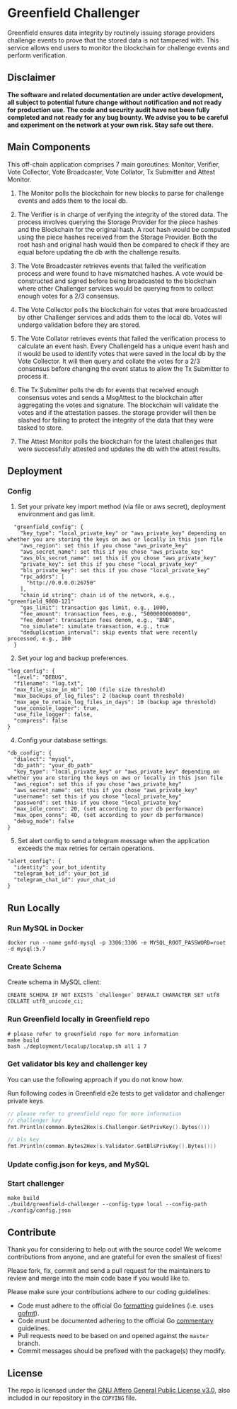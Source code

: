 # Greenfield Challenger
Greenfield ensures data integrity by routinely issuing storage providers challenge events to prove that the stored data is not tampered with. This service allows end users to monitor the blockchain for challenge events and perform verification.   

## Disclaimer
**The software and related documentation are under active development, all subject to potential future change without
notification and not ready for production use. The code and security audit have not been fully completed and not ready
for any bug bounty. We advise you to be careful and experiment on the network at your own risk. Stay safe out there.**


## Main Components
This off-chain application comprises 7 main goroutines: Monitor, Verifier, Vote Collector, Vote Broadcaster, Vote Collator, Tx Submitter and Attest Monitor.

1. The Monitor polls the blockchain for new blocks to parse for challenge events and adds them to the local db.


2. The Verifier is in charge of verifying the integrity of the stored data. The process involves querying the Storage Provider for the piece hashes and the Blockchain for the original hash. A root hash would be computed using the piece hashes received from the Storage Provider. Both the root hash and original hash would then be compared to check if they are equal before updating the db with the challenge results.


3. The Vote Broadcaster retrieves events that failed the verification process and were found to have mismatched hashes. A vote would be constructed and signed before being broadcasted to the blockchain where other Challenger services would be querying from to collect enough votes for a 2/3 consensus.


4. The Vote Collector polls the blockchain for votes that were broadcasted by other Challenger services and adds them to the local db. Votes will undergo validation before they are stored.  


5. The Vote Collator retrieves events that failed the verification process to calculate an event hash. Every ChallengeId has a unique event hash and it would be used to identify votes that were saved in the local db by the Vote Collector. It will then query and collate the votes for a 2/3 consensus before changing the event status to allow the Tx Submitter to process it.  


6. The Tx Submitter polls the db for events that received enough consensus votes and sends a MsgAttest to the blockchain after aggregating the votes and signature. The blockchain will validate the votes and if the attestation passes. the storage provider will then be slashed for failing to protect the integrity of the data that they were tasked to store.


7. The Attest Monitor polls the blockchain for the latest challenges that were successfully attested and updates the db with the attest results.  

## Deployment

### Config
1. Set your private key import method (via file or aws secret), deployment environment and gas limit.
```
  "greenfield_config": {
    "key_type": "local_private_key" or "aws_private_key" depending on whether you are storing the keys on aws or locally in this json file
    "aws_region": set this if you chose "aws_private_key"
    "aws_secret_name": set this if you chose "aws_private_key"
    "aws_bls_secret_name": set this if you chose "aws_private_key"
    "private_key": set this if you chose "local_private_key"
    "bls_private_key": set this if you chose "local_private_key" 
    "rpc_addrs": [
      "http://0.0.0.0:26750"
    ],
    "chain_id_string": chain id of the network, e.g., "greenfield_9000-121"
    "gas_limit": transaction gas limit, e.g., 1000,
    "fee_amount": transaction fees, e.g., "5000000000000",
    "fee_denom": transaction fees denom, e.g., "BNB",
    "no_simulate": simulate transaction, e.g., true
    "deduplication_interval": skip events that were recently processed, e.g., 100
  }
```

2. Set your log and backup preferences.
```
"log_config": {
  "level": "DEBUG",
  "filename": "log.txt",
  "max_file_size_in_mb": 100 (file size threshold)  
  "max_backups_of_log_files": 2 (backup count threshold)
  "max_age_to_retain_log_files_in_days": 10 (backup age threshold)
  "use_console_logger": true,
  "use_file_logger": false,
  "compress": false
}
```

4. Config your database settings.
```
"db_config": {
  "dialect": "mysql",
  "db_path": "your_db_path"
  "key_type": "local_private_key" or "aws_private_key" depending on whether you are storing the keys on aws or locally in this json file
  "aws_region": set this if you chose "aws_private_key"
  "aws_secret_name": set this if you chose "aws_private_key"
  "username": set this if you chose "local_private_key"
  "password": set this if you chose "local_private_key"
  "max_idle_conns": 20, (set according to your db performance)
  "max_open_conns": 40, (set according to your db performance)
  "debug_mode": false  
}
```

5. Set alert config to send a telegram message when the application exceeds the max retries for certain operations.

```
"alert_config": {
  "identity": your_bot_identity
  "telegram_bot_id": your_bot_id
  "telegram_chat_id": your_chat_id  
}
```


## Run Locally

### Run MySQL in Docker

```shell
docker run --name gnfd-mysql -p 3306:3306 -e MYSQL_ROOT_PASSWORD=root -d mysql:5.7
```

### Create Schema

Create schema in MySQL client:

```shell
CREATE SCHEMA IF NOT EXISTS `challenger` DEFAULT CHARACTER SET utf8 COLLATE utf8_unicode_ci;
```

### Run Greenfield locally in Greenfield repo

```shell
# please refer to greenfield repo for more information
make build
bash ./deployment/localup/localup.sh all 1 7 
```

### Get validator bls key and challenger key

You can use the following approach if you do not know how. 

Run following codes in Greenfield e2e tests to get validator and challenger private keys
```go
// please refer to greenfield repo for more information
// challenger key
fmt.Println(common.Bytes2Hex(s.Challenger.GetPrivKey().Bytes()))

// bls key
fmt.Println(common.Bytes2Hex(s.Validator.GetBlsPrivKey().Bytes()))
```

### Update config.json for keys, and MySQL

### Start challenger

```shell
make build
./build/greenfield-challenger --config-type local --config-path ./config/config.json
```

## Contribute

Thank you for considering to help out with the source code! We welcome contributions
from anyone, and are grateful for even the smallest of fixes!

Please fork, fix, commit and send a pull request
for the maintainers to review and merge into the main code base if you would like to. 

Please make sure your contributions adhere to our coding guidelines:

* Code must adhere to the official Go [formatting](https://golang.org/doc/effective_go.html#formatting)
  guidelines (i.e. uses [gofmt](https://golang.org/cmd/gofmt/)).
* Code must be documented adhering to the official Go [commentary](https://golang.org/doc/effective_go.html#commentary)
  guidelines.
* Pull requests need to be based on and opened against the `master` branch.
* Commit messages should be prefixed with the package(s) they modify.


## License
The repo is licensed under the
[GNU Affero General Public License v3.0](https://www.gnu.org/licenses/agpl-3.0.en.html), also
included in our repository in the `COPYING` file.